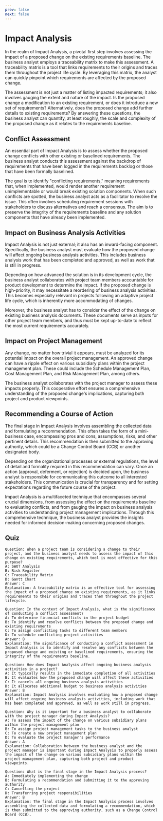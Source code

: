 ```yaml
---
prev: false
next: false
---
```


# Impact Analysis

In the realm of Impact Analysis, a pivotal first step involves assessing the impact of a proposed change on the existing requirements baseline. The business analyst employs a traceability matrix to make this assessment. A traceability matrix is a tool that links requirements to their origins and traces them throughout the project life cycle. By leveraging this matrix, the analyst can quickly pinpoint which requirements are affected by the proposed change.

The assessment is not just a matter of listing impacted requirements; it also involves gauging the extent and nature of the impact. Is the proposed change a modification to an existing requirement, or does it introduce a new set of requirements? Alternatively, does the proposed change add further details to existing requirements? By answering these questions, the business analyst can quantify, at least roughly, the scale and complexity of the proposed change as it relates to the requirements baseline.

## Conflict Assessment

An essential part of Impact Analysis is to assess whether the proposed change conflicts with other existing or baselined requirements. The business analyst conducts this assessment against the backdrop of requirements that have been logged in the requirements backlog or those that have been formally baselined.

The goal is to identify "conflicting requirements," meaning requirements that, when implemented, would render another requirement unimplementable or would break existing solution components. When such conflicts are spotted, the business analyst acts as a facilitator to resolve the issue. This often involves scheduling requirement sessions with stakeholders to discuss alternatives and reach a consensus. The aim is to preserve the integrity of the requirements baseline and any solution components that have already been implemented.

## Impact on Business Analysis Activities

Impact Analysis is not just external; it also has an inward-facing component. Specifically, the business analyst must evaluate how the proposed change will affect ongoing business analysis activities. This includes business analysis work that has been completed and approved, as well as work that is still in progress.

Depending on how advanced the solution is in its development cycle, the business analyst collaborates with project team members accountable for product development to determine the impact. If the proposed change is high-priority, it may necessitate a reordering of business analysis activities. This becomes especially relevant in projects following an adaptive project life cycle, which is inherently more accommodating of changes.

Moreover, the business analyst has to consider the effect of the change on existing business analysis documents. These documents serve as inputs for other project team members, and thus must be kept up-to-date to reflect the most current requirements accurately.

## Impact on Project Management

Any change, no matter how trivial it appears, must be analyzed for its potential impact on the overall project management. An approved change can have a ripple effect on various subsidiary plans within the project management plan. These could include the Schedule Management Plan, Cost Management Plan, and Risk Management Plan, among others.

The business analyst collaborates with the project manager to assess these impacts properly. This cooperative effort ensures a comprehensive understanding of the proposed change's implications, capturing both project and product viewpoints.

## Recommending a Course of Action

The final stage in Impact Analysis involves assembling the collected data and formulating a recommendation. This often takes the form of a mini-business case, encompassing pros and cons, assumptions, risks, and other pertinent details. This recommendation is then submitted to the approving authority, which could be a Change Control Board (CCB) or another designated body.

Depending on the organizational processes or external regulations, the level of detail and formality required in this recommendation can vary. Once an action (approval, deferment, or rejection) is decided upon, the business analyst is responsible for communicating this outcome to all interested stakeholders. This communication is crucial for transparency and for setting expectations regarding the future course of the project.

Impact Analysis is a multifaceted technique that encompasses several crucial dimensions, from assessing the effect on the requirements baseline to evaluating conflicts, and from gauging the impact on business analysis activities to understanding project management implications. Through this comprehensive technique, the business analyst provides the insights needed for informed decision-making concerning proposed changes.

## Quiz

```quiz
Question: When a project team is considering a change to their project, and the business analyst needs to assess the impact of this change on existing requirements, which tool is most effective for this purpose?
A: SWOT Analysis
B: Risk Register
C: Traceability Matrix
D: Gantt Chart
Answer: C
Explanation: A traceability matrix is an effective tool for assessing the impact of a proposed change on existing requirements, as it links requirements to their origins and traces them throughout the project lifecycle.

Question: In the context of Impact Analysis, what is the significance of conducting a conflict assessment?
A: To determine financial conflicts in the project budget
B: To identify and resolve conflicts between the proposed change and existing requirements
C: To assign conflicting tasks to different team members
D: To schedule conflicting project activities
Answer: B
Explanation: The significance of conducting a conflict assessment in Impact Analysis is to identify and resolve any conflicts between the proposed change and existing or baselined requirements, ensuring the integrity of the requirements baseline.

Question: How does Impact Analysis affect ongoing business analysis activities in a project?
A: It typically results in the immediate completion of all activities
B: It evaluates how the proposed change will affect these activities
C: It cancels all ongoing business analysis activities
D: It allocates additional budget to business analysis activities
Answer: B
Explanation: Impact Analysis involves evaluating how a proposed change will affect ongoing business analysis activities, including work that has been completed and approved, as well as work still in progress.

Question: Why is it important for a business analyst to collaborate with the project manager during Impact Analysis?
A: To assess the impact of the change on various subsidiary plans within the project management plan
B: To assign project management tasks to the business analyst
C: To create a new project management plan
D: To evaluate the project manager's performance
Answer: A
Explanation: Collaboration between the business analyst and the project manager is important during Impact Analysis to properly assess the impact of the change on various subsidiary plans within the project management plan, capturing both project and product viewpoints.

Question: What is the final stage in the Impact Analysis process?
A: Immediately implementing the change
B: Formulating a recommendation and submitting it to the approving authority
C: Cancelling the project
D: Transferring project responsibilities
Answer: B
Explanation: The final stage in the Impact Analysis process involves assembling the collected data and formulating a recommendation, which is then submitted to the approving authority, such as a Change Control Board (CCB).
```
